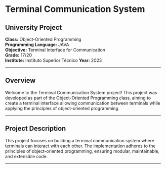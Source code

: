 # Terminal Communication System

## University Project

**Class:** Object-Oriented Programming  
**Programming Language:** JAVA  
**Objective:** Terminal Interface for Communication  
**Grade:** 17/20  
**Institute:** Instituto Superior Técnico
**Year:** 2023

---

## Overview

Welcome to the Terminal Communication System project! This project was developed as part of the Object-Oriented Programming class, aiming to create a terminal interface allowing communication between terminals while applying the principles of object-oriented programming.

---

## Project Description

This project focuses on building a terminal communication system where terminals can interact with each other. The implementation adheres to the principles of object-oriented programming, ensuring modular, maintainable, and extensible code.

---

